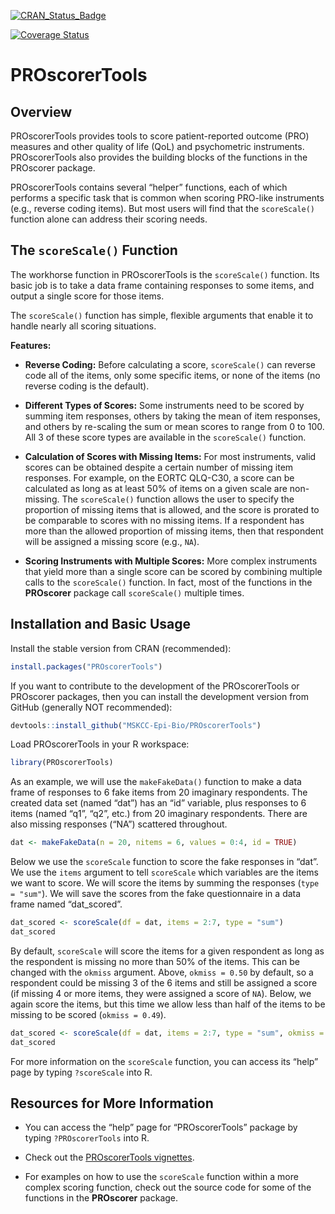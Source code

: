
<!-- README.md is generated from README.Rmd. Please edit that file -->

[![CRAN_Status_Badge](http://www.r-pkg.org/badges/version/PROscorerTools)](https://cran.r-project.org/package=PROscorerTools)

[![Coverage
Status](https://img.shields.io/codecov/c/github/MSKCC-Epi-Bio/PROscorerTools/master.svg)](https://app.codecov.io/github/MSKCC-Epi-Bio/PROscorerTools?branch=master)

# PROscorerTools

## Overview

PROscorerTools provides tools to score patient-reported outcome (PRO)
measures and other quality of life (QoL) and psychometric instruments.
PROscorerTools also provides the building blocks of the functions in the
PROscorer package.

PROscorerTools contains several “helper” functions, each of which
performs a specific task that is common when scoring PRO-like
instruments (e.g., reverse coding items). But most users will find that
the `scoreScale()` function alone can address their scoring needs.

## The `scoreScale()` Function

The workhorse function in PROscorerTools is the `scoreScale()` function.
Its basic job is to take a data frame containing responses to some
items, and output a single score for those items.

The `scoreScale()` function has simple, flexible arguments that enable
it to handle nearly all scoring situations.

**Features:**

-   **Reverse Coding:** Before calculating a score, `scoreScale()` can
    reverse code all of the items, only some specific items, or none of
    the items (no reverse coding is the default).

-   **Different Types of Scores:** Some instruments need to be scored by
    summing item responses, others by taking the mean of item responses,
    and others by re-scaling the sum or mean scores to range from 0
    to 100. All 3 of these score types are available in the
    `scoreScale()` function.

-   **Calculation of Scores with Missing Items:** For most instruments,
    valid scores can be obtained despite a certain number of missing
    item responses. For example, on the EORTC QLQ-C30, a score can be
    calculated as long as at least 50% of items on a given scale are
    non-missing. The `scoreScale()` function allows the user to specify
    the proportion of missing items that is allowed, and the score is
    prorated to be comparable to scores with no missing items. If a
    respondent has more than the allowed proportion of missing items,
    then that respondent will be assigned a missing score (e.g., `NA`).

-   **Scoring Instruments with Multiple Scores:** More complex
    instruments that yield more than a single score can be scored by
    combining multiple calls to the `scoreScale()` function. In fact,
    most of the functions in the **PROscorer** package call
    `scoreScale()` multiple times.

## Installation and Basic Usage

Install the stable version from CRAN (recommended):

``` r
install.packages("PROscorerTools")
```

If you want to contribute to the development of the PROscorerTools or
PROscorer packages, then you can install the development version from
GitHub (generally NOT recommended):

``` r
devtools::install_github("MSKCC-Epi-Bio/PROscorerTools")
```

Load PROscorerTools in your R workspace:

``` r
library(PROscorerTools)
```

As an example, we will use the `makeFakeData()` function to make a data
frame of responses to 6 fake items from 20 imaginary respondents. The
created data set (named “dat”) has an “id” variable, plus responses to 6
items (named “q1”, “q2”, etc.) from 20 imaginary respondents. There are
also missing responses (“NA”) scattered throughout.

``` r
dat <- makeFakeData(n = 20, nitems = 6, values = 0:4, id = TRUE)
```

Below we use the `scoreScale` function to score the fake responses in
“dat”. We use the `items` argument to tell `scoreScale` which variables
are the items we want to score. We will score the items by summing the
responses (`type = "sum"`). We will save the scores from the fake
questionnaire in a data frame named “dat_scored”.

``` r
dat_scored <- scoreScale(df = dat, items = 2:7, type = "sum")
dat_scored
```

By default, `scoreScale` will score the items for a given respondent as
long as the respondent is missing no more than 50% of the items. This
can be changed with the `okmiss` argument. Above, `okmiss = 0.50` by
default, so a respondent could be missing 3 of the 6 items and still be
assigned a score (if missing 4 or more items, they were assigned a score
of `NA`). Below, we again score the items, but this time we allow less
than half of the items to be missing to be scored (`okmiss = 0.49`).

``` r
dat_scored <- scoreScale(df = dat, items = 2:7, type = "sum", okmiss = 0.49)
dat_scored
```

For more information on the `scoreScale` function, you can access its
“help” page by typing `?scoreScale` into R.

## Resources for More Information

-   You can access the “help” page for “PROscorerTools” package by
    typing `?PROscorerTools` into R.

-   Check out the [PROscorerTools
    vignettes](https://CRAN.R-project.org/package=PROscorerTools).

-   For examples on how to use the `scoreScale` function within a more
    complex scoring function, check out the source code for some of the
    functions in the **PROscorer** package.
